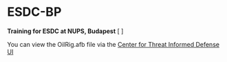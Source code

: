 # ESDC-BP
**Training for ESDC at NUPS, Budapest**
[ ]

You can view the OilRig.afb file via the [Center for Threat Informed Defense UI](https://center-for-threat-informed-defense.github.io/attack-flow/ui/)

